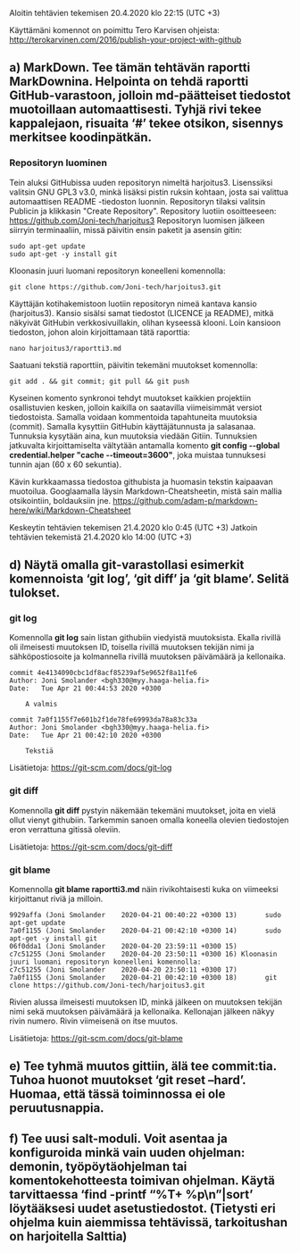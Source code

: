 Aloitin tehtävien tekemisen 20.4.2020 klo 22:15 (UTC +3)

Käyttämäni komennot on poimittu Tero Karvisen ohjeista: http://terokarvinen.com/2016/publish-your-project-with-github

## a) MarkDown. Tee tämän tehtävän raportti MarkDownina. Helpointa on tehdä raportti GitHub-varastoon, jolloin md-päätteiset tiedostot muotoillaan automaattisesti. Tyhjä rivi tekee kappalejaon, risuaita ‘#’ tekee otsikon, sisennys merkitsee koodinpätkän.

### Repositoryn luominen

Tein aluksi GitHubissa uuden repositoryn nimeltä harjoitus3. Lisenssiksi valitsin GNU GPL3 v3.0, minkä lisäksi pistin ruksin kohtaan, josta sai valittua automaattisen README -tiedoston luonnin. Repositoryn tilaksi valitsin Publicin ja klikkasin "Create Repository". 
Repository luotiin osoitteeseen:  https://github.com/Joni-tech/harjoitus3
Repositoryn luomisen jälkeen siirryin terminaaliin, missä päivitin ensin paketit ja asensin gitin:

	sudo apt-get update
	sudo apt-get -y install git

Kloonasin juuri luomani repositoryn koneelleni komennolla:

	git clone https://github.com/Joni-tech/harjoitus3.git


Käyttäjän kotihakemistoon luotiin repositoryn nimeä kantava kansio (harjoitus3). Kansio sisälsi samat tiedostot (LICENCE ja README), mitkä näkyivät GitHubin verkkosivuillakin, olihan kyseessä klooni. Loin kansioon tiedoston, johon aloin kirjoittamaan tätä raporttia: 

	nano harjoitus3/raportti3.md


Saatuani tekstiä raporttiin, päivitin tekemäni muutokset komennolla:

	git add . && git commit; git pull && git push

Kyseinen komento synkronoi tehdyt  muutokset kaikkien projektiin osallistuvien kesken, jolloin kaikilla on saatavilla viimeisimmät versiot tiedostoista. Samalla voidaan kommentoida tapahtuneita muutoksia (commit). Samalla kysyttiin GitHubin käyttäjätunnusta ja salasanaa. Tunnuksia kysytään aina, kun muutoksia viedään Gitiin. Tunnuksien jatkuvalta kirjoittamiselta vältytään antamalla komento **git config --global credential.helper "cache --timeout=3600"**, joka muistaa tunnuksesi tunnin ajan (60 x 60 sekuntia).

Kävin kurkkaamassa tiedostoa githubista ja huomasin tekstin kaipaavan muotoilua. Googlaamalla läysin Markdown-Cheatsheetin, mistä sain mallia otsikointiin, boldauksiin jne.
https://github.com/adam-p/markdown-here/wiki/Markdown-Cheatsheet

Keskeytin tehtävien tekemisen 21.4.2020 klo 0:45 (UTC +3)
Jatkoin tehtävien tekemistä 21.4.2020 klo 14:00 (UTC +3)

## d) Näytä omalla git-varastollasi esimerkit komennoista ‘git log’, ‘git diff’ ja ‘git blame’. Selitä tulokset.

### git log

Komennolla **git log** sain listan githubiin viedyistä muutoksista. Ekalla rivillä oli ilmeisesti muutoksen ID, toisella rivillä muutoksen tekijän nimi ja sähköpostiosoite ja kolmannella rivillä muutoksen päivämäärä ja kellonaika.

	commit 4e4134090cbc1df8acf85239af5e9652f8a11fe6
	Author: Joni Smolander <bgh330@myy.haaga-helia.fi>
	Date:   Tue Apr 21 00:44:53 2020 +0300

	    A valmis

	commit 7a0f1155f7e601b2f1de78fe69993da78a83c33a
	Author: Joni Smolander <bgh330@myy.haaga-helia.fi>
	Date:   Tue Apr 21 00:42:10 2020 +0300

	    Tekstiä

Lisätietoja: https://git-scm.com/docs/git-log

### git diff

Komennolla **git diff** pystyin näkemään tekemäni muutokset, joita en vielä ollut vienyt githubiin. Tarkemmin sanoen omalla koneella olevien tiedostojen eron verrattuna gitissä oleviin.

Lisätietoja: https://git-scm.com/docs/git-diff

### git blame

Komennolla **git blame raportti3.md** näin rivikohtaisesti kuka on viimeeksi kirjoittanut riviä ja milloin.

	9929affa (Joni Smolander    2020-04-21 00:40:22 +0300 13)       sudo apt-get update
	7a0f1155 (Joni Smolander    2020-04-21 00:42:10 +0300 14)       sudo apt-get -y install git
	06f0dda1 (Joni Smolander    2020-04-20 23:59:11 +0300 15) 
	c7c51255 (Joni Smolander    2020-04-20 23:50:11 +0300 16) Kloonasin juuri luomani repositoryn koneelleni komennolla:
	c7c51255 (Joni Smolander    2020-04-20 23:50:11 +0300 17) 
	7a0f1155 (Joni Smolander    2020-04-21 00:42:10 +0300 18)       git clone https://github.com/Joni-tech/harjoitus3.git

Rivien alussa ilmeisesti muutoksen ID, minkä jälkeen on muutoksen tekijän nimi sekä muutoksen päivämäärä ja kellonaika. Kellonajan jälkeen näkyy rivin numero. Rivin viimeisenä on itse muutos.

Lisätietoja: https://git-scm.com/docs/git-blame

## e) Tee tyhmä muutos gittiin, älä tee commit:tia. Tuhoa huonot muutokset ‘git reset –hard’. Huomaa, että tässä toiminnossa ei ole peruutusnappia.

## f) Tee uusi salt-moduli. Voit asentaa ja konfiguroida minkä vain uuden ohjelman: demonin, työpöytäohjelman tai komentokehotteesta toimivan ohjelman. Käytä tarvittaessa ‘find -printf “%T+ %p\n”|sort’ löytääksesi uudet asetustiedostot. (Tietysti eri ohjelma kuin aiemmissa tehtävissä, tarkoitushan on harjoitella Salttia)
